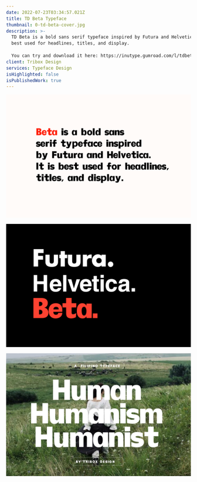 ```yaml
---
date: 2022-07-23T03:34:57.021Z
title: TD Beta Typeface
thumbnail: 0-td-beta-cover.jpg
description: >-
  TD Beta is a bold sans serif typeface inspired by Futura and Helvetica. It is
  best used for headlines, titles, and display.

  You can try and download it here: https://inutype.gumroad.com/l/tdbeta
client: Tribox Design
services: Typeface Design
isHighlighted: false
isPublishedWork: true
---
```

![](td-beta-2.png)

![](td-beta-3.png)

![](td-beta-4-.jpg)